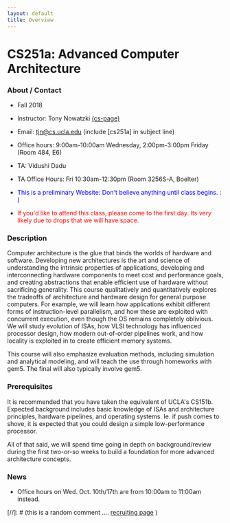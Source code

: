 ```yaml
---
layout: default
title: Overview
---
```


# CS251a: Advanced Computer Architecture

### About / Contact

* Fall 2018
* Instructor: Tony Nowatzki  [(cs-page)](http://web.cs.ucla.edu/~tjn)
* Email: tjn@cs.ucla.edu (include [cs251a] in subject line)
* Office hours: 9:00am-10:00am Wednesday, 2:00pm-3:00pm Friday  (Room 484, E6)
* TA: Vidushi Dadu
* TA Office Hours: Fri 10:30am-12:30pm (Room 3256S-A, Boelter)

* <span style="color:blue">This is a preliminary Website: Don't believe anything until class begins. : ) </span>
* <span style="color:red"> If you'd like to attend this class, please come to the first day.  Its *very* likely due to drops that we will have space. </span>

### Description

Computer architecture is the glue that binds the worlds of hardware and
software. Developing new architectures is the art and science of understanding
the intrinsic properties of applications, developing and interconnecting
hardware components to meet cost and performance goals, and creating
abstractions that enable efficient use of hardware without sacrificing
generality.  This course qualitatively and quantitatively explores the
tradeoffs of architecture and hardware design for general purpose computers.
For example, we will learn how applications exhibit different forms of
instruction-level parallelism, and how these are exploited with concurrent
execution, even though the OS remains completely oblivious.  We will study
evolution of ISAs, how VLSI technology has influenced processor design, how
modern out-of-order pipelines work, and how locality is exploited
in to create efficient memory systems.

This course will also emphasize evaluation methods, including simulation and
analytical modeling, and will teach the use through homeworks with gem5. The final will also typically involve gem5.

### Prerequisites

It is recommended that you have taken the equivalent of UCLA's CS151b.  Expected
background includes basic knowledge of ISAs and architecture principles,
hardware pipelines, and operating systems.  Ie. if push comes to shove, it is expected that you could design a simple low-performance processor.  

All of that said, we will spend time going in depth on background/review during
the first two-or-so weeks to build a foundation for more advanced architecture
concepts.

### News

* Office hours on Wed. Oct. 10th/17th are from 10:00am to 11:00am instead.

[//]: # (this is a random comment  .... [recruiting page]({{site.baseurl}}/08-recruiting/)  )
